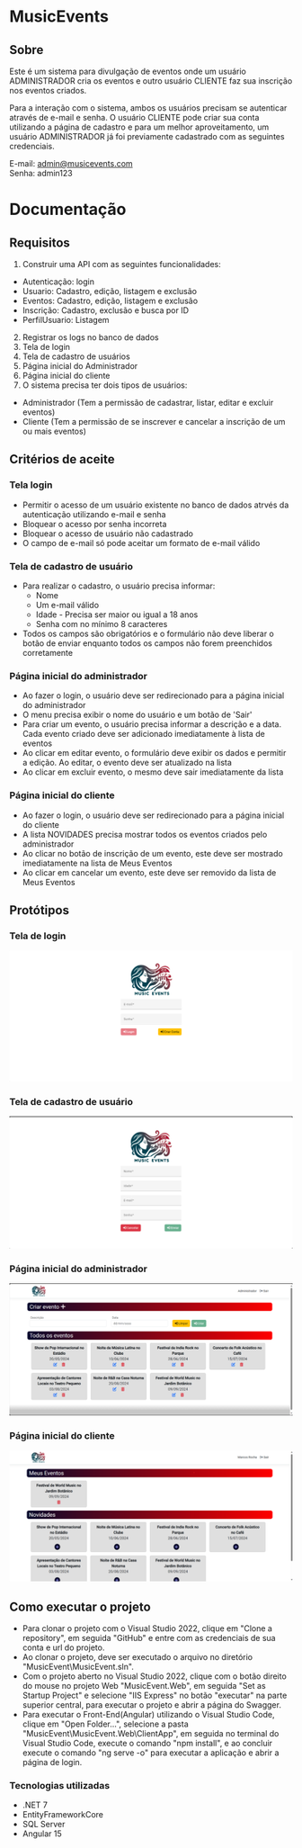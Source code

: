 # MusicEvents

## Sobre
Este é um sistema para divulgação de eventos onde um usuário ADMINISTRADOR cria os eventos e 
outro usuário CLIENTE faz sua inscrição nos eventos criados.

Para a interação com o sistema, ambos os usuários precisam se autenticar através de e-mail e senha.
O usuário CLIENTE pode criar sua conta utilizando a página de cadastro e para um melhor aproveitamento, 
um usuário ADMINISTRADOR já foi previamente cadastrado com as seguintes credenciais. 

E-mail: admin@musicevents.com  <br>
Senha: admin123

# Documentação

## Requisitos

1. Construir uma API com as seguintes funcionalidades: <br>
- Autenticação: login <br>
- Usuario: Cadastro, edição, listagem e exclusão <br>
- Eventos: Cadastro, edição, listagem e exclusão <br>
- Inscrição: Cadastro, exclusão e busca por ID <br>
- PerfilUsuario: Listagem <br>

2. Registrar os logs no banco de dados
3. Tela de login
4. Tela de cadastro de usuários
5. Página inicial do Administrador
6. Página inicial do cliente
7. O sistema precisa ter dois tipos de usuários:
  * Administrador (Tem a permissão de cadastrar, listar, editar e excluir eventos)
  * Cliente (Tem a permissão de se inscrever e cancelar a inscrição de um ou mais eventos)

## Critérios de aceite
### Tela login
* Permitir o acesso de um usuário existente no banco de dados atrvés da autenticação utilizando e-mail e senha
* Bloquear o acesso por senha incorreta
* Bloquear o acesso de usuário não cadastrado
* O campo de e-mail só pode aceitar um formato de e-mail válido

### Tela de cadastro de usuário
* Para realizar o cadastro, o usuário precisa informar: 
  * Nome
  * Um e-mail válido
  * Idade - Precisa ser maior ou igual a 18 anos
  * Senha com no mínimo 8 caracteres
* Todos os campos são obrigatórios e o formulário não deve liberar o botão de enviar enquanto todos os campos não forem preenchidos corretamente

### Página inicial do administrador
* Ao fazer o login, o usuário deve ser redirecionado para a página inicial do administrador
* O menu precisa exibir o nome do usuário e um botão de 'Sair'
* Para criar um evento, o usuário precisa informar a descrição e a data. Cada evento criado deve ser adicionado imediatamente à lista de eventos
* Ao clicar em editar evento, o formulário deve exibir os dados e permitir a edição. Ao editar, o evento deve ser atualizado na lista
* Ao clicar em excluir evento, o mesmo deve sair imediatamente da lista

### Página inicial do cliente
* Ao fazer o login, o usuário deve ser redirecionado para a página inicial do cliente
* A lista NOVIDADES precisa mostrar todos os eventos criados pelo administrador
* Ao clicar no botão de inscrição de um evento, este deve ser mostrado imediatamente na lista de Meus Eventos
* Ao clicar em cancelar um evento, este deve ser removido da lista de Meus Eventos

## Protótipos
### Tela de login
<a href="https://github.com/laercioqfranca/MusicEvent">![Tela de login!](MusicEvent.Web/ClientApp/src/assets/img/tela-login.png "Tela de login")</a>

### Tela de cadastro de usuário
<a href="https://github.com/laercioqfranca/MusicEvent">![Tela de cadastro de usuário!](MusicEvent.Web/ClientApp/src/assets/img/tela-criar-conta.png "Tela de cadastro")</a>

### Página inicial do administrador
<a href="https://github.com/laercioqfranca/MusicEvent">![Página Inicial - Administrador!](MusicEvent.Web/ClientApp/src/assets/img/admin-home.png "Página Inicial - Administrador")</a>

### Página inicial do cliente
<a href="https://github.com/laercioqfranca/MusicEvent">![Página Inicial - Cliente!](MusicEvent.Web/ClientApp/src/assets/img/home-cliente.png "Página Inicial - Cliente")</a>

## Como executar o projeto
* Para clonar o projeto com o Visual Studio 2022, clique em "Clone a repository", em seguida "GitHub" e entre com as credenciais de sua conta e url do projeto.
* Ao clonar o projeto, deve ser executado o arquivo no diretório "MusicEvent\MusicEvent.sln".
* Com o projeto aberto no Visual Studio 2022, clique com o botão direito do mouse no projeto Web "MusicEvent.Web", em seguida "Set as Startup Project" e selecione "IIS Express" no botão "executar" na parte superior central, para executar o projeto e abrir a página do Swagger.
* Para executar o Front-End(Angular) utilizando o Visual Studio Code, clique em "Open Folder...", selecione a pasta "MusicEvent\MusicEvent.Web\ClientApp", em seguida no terminal do Visual Studio Code, execute o comando "npm install", e ao concluir execute o comando "ng serve -o" para executar a aplicação e abrir a página de login.

### Tecnologias utilizadas
* .NET 7
* EntityFrameworkCore
* SQL Server
* Angular 15
